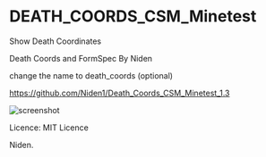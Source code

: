 # DEATH_COORDS_CSM_Minetest
Show Death Coordinates

Death Coords and FormSpec By Niden

change the name to death_coords (optional)

https://github.com/Niden1/Death_Coords_CSM_Minetest_1.3

![screenshot](https://github.com/Niden1/Death_Coords_CSM_Minetest_1.5/blob/main/screenshot.png)


Licence: MIT Licence

Niden.
